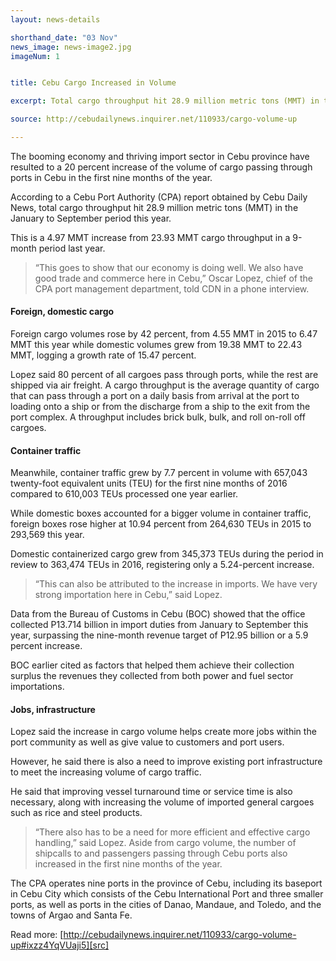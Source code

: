 ```yaml
---
layout: news-details

shorthand_date: "03 Nov"
news_image: news-image2.jpg
imageNum: 1


title: Cebu Cargo Increased in Volume

excerpt: Total cargo throughput hit 28.9 million metric tons (MMT) in the January to September period this year.

source: http://cebudailynews.inquirer.net/110933/cargo-volume-up

---
```


The booming economy and thriving import sector in Cebu province have resulted to a 20 percent increase of the volume of cargo passing through ports in Cebu in the first nine months of the year.

According to a Cebu Port Authority (CPA) report obtained by Cebu Daily News, total cargo throughput hit 28.9 million metric tons (MMT) in the January to September period this year.

This is a 4.97 MMT increase from 23.93 MMT cargo throughput in a 9-month period last year.

>“This goes to show that our economy is doing well. We also have good trade and commerce here in Cebu,” Oscar Lopez, chief of the CPA port management department, told CDN in a phone interview.

#### Foreign, domestic cargo ####

Foreign cargo volumes rose by 42 percent, from 4.55 MMT in 2015 to 6.47 MMT this year while domestic volumes grew from 19.38 MMT to 22.43 MMT, logging a growth rate of 15.47 percent.

Lopez said 80 percent of all cargoes pass through ports, while the rest are shipped via air freight.
A cargo throughput is the average quantity of cargo that can pass through a port on a daily basis from arrival at the port to loading onto a ship or from the discharge from a ship to the exit from the port complex. A throughput includes brick bulk, bulk, and roll on-roll off cargoes.

#### Container traffic ####

Meanwhile, container traffic grew by 7.7 percent in volume with 657,043 twenty-foot equivalent units (TEU) for the first nine months of 2016 compared to 610,003 TEUs processed one year earlier.

While domestic boxes accounted for a bigger volume in container traffic, foreign boxes rose higher at 10.94 percent from 264,630 TEUs in 2015 to 293,569 this year.

Domestic containerized cargo grew from 345,373 TEUs during the period in review to 363,474 TEUs in 2016, registering only a 5.24-percent increase.

>“This can also be attributed to the increase in imports. We have very strong importation here in Cebu,” said Lopez.

Data from the Bureau of Customs in Cebu (BOC) showed that the office collected P13.714 billion in import duties from January to September this year, surpassing the nine-month revenue target of P12.95 billion or a 5.9 percent increase.

BOC earlier cited as factors that helped them achieve their collection surplus the revenues they collected from both power and fuel sector importations.

#### Jobs, infrastructure ####

Lopez said the increase in cargo volume helps create more jobs within the port community as well as give value to customers and port users.

However, he said there is also a need to improve existing port infrastructure to meet the increasing volume of cargo traffic.

He said that improving vessel turnaround time or service time is also necessary, along with increasing the volume of imported general cargoes such as rice and steel products.

>“There also has to be a need for more efficient and effective cargo handling,” said Lopez.
Aside from cargo volume, the number of shipcalls to and passengers passing through Cebu ports also increased in the first nine months of the year.

The CPA operates nine ports in the province of Cebu, including its baseport in Cebu City which consists of the Cebu International Port and three smaller ports, as well as ports in the cities of Danao, Mandaue, and Toledo, and the towns of Argao and Santa Fe.


Read more: [http://cebudailynews.inquirer.net/110933/cargo-volume-up#ixzz4YqVUaji5][src]

[src]: http://cebudailynews.inquirer.net/110933/cargo-volume-up#ixzz4YqVUaji5
